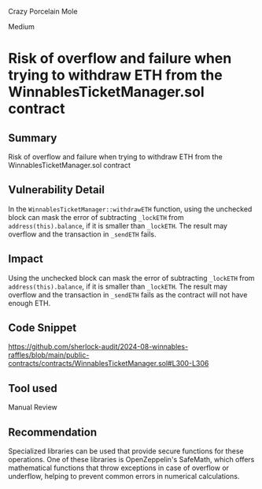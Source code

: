Crazy Porcelain Mole

Medium

# Risk of overflow and failure when trying to withdraw ETH from the WinnablesTicketManager.sol contract

## Summary
Risk of overflow and failure when trying to withdraw ETH from the WinnablesTicketManager.sol contract

## Vulnerability Detail
In the `WinnablesTicketManager::withdrawETH` function, using the unchecked block can mask the error of subtracting `_lockETH` from `address(this).balance`, if it is smaller than `_lockETH`. The result may overflow and the transaction in `_sendETH` fails.

## Impact
Using the unchecked block can mask the error of subtracting `_lockETH` from `address(this).balance`, if it is smaller than `_lockETH`. The result may overflow and the transaction in `_sendETH` fails as the contract will not have enough ETH.

## Code Snippet
https://github.com/sherlock-audit/2024-08-winnables-raffles/blob/main/public-contracts/contracts/WinnablesTicketManager.sol#L300-L306


## Tool used
Manual Review

## Recommendation
Specialized libraries can be used that provide secure functions for these operations. One of these libraries is OpenZeppelin's SafeMath, which offers mathematical functions that throw exceptions in case of overflow or underflow, helping to prevent common errors in numerical calculations.